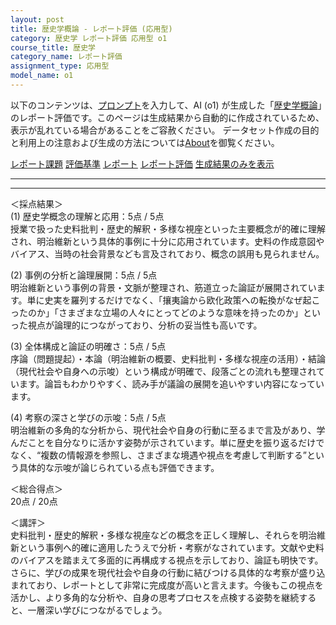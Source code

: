 ```yaml
---
layout: post
title: 歴史学概論 - レポート評価 (応用型)
category: 歴史学 レポート評価 応用型 o1
course_title: 歴史学
category_name: レポート評価
assignment_type: 応用型
model_name: o1
---
```


以下のコンテンツは、[プロンプト](https://github.com/takedatoshiyuki/synthetic_assignments/tree/main/generated/歴史学/o1/prompt_レポート評価-応用型.md)を入力して、AI (o1) が生成した「[歴史学概論](/contents/歴史学/)」のレポート評価です。このページは生成結果から自動的に作成されているため、表示が乱れている場合があることをご容赦ください。
データセット作成の目的と利用上の注意および生成の方法については[About](/About)を御覧ください。

[レポート課題](../レポート課題-応用型)
[評価基準](../評価基準-応用型)
[レポート](../レポート-応用型)
[レポート評価](../レポート評価-応用型)
[生成結果のみを表示](https://github.com/takedatoshiyuki/synthetic_assignments/tree/main/generated/歴史学/o1/レポート評価-応用型.md)
  

***
***
  
＜採点結果＞  
(1) 歴史学概念の理解と応用：5点 / 5点  
授業で扱った史料批判・歴史的解釈・多様な視座といった主要概念が的確に理解され、明治維新という具体的事例に十分に応用されています。史料の作成意図やバイアス、当時の社会背景なども言及されており、概念の誤用も見られません。

(2) 事例の分析と論理展開：5点 / 5点  
明治維新という事例の背景・文脈が整理され、筋道立った論証が展開されています。単に史実を羅列するだけでなく、「攘夷論から欧化政策への転換がなぜ起こったのか」「さまざまな立場の人々にとってどのような意味を持ったのか」といった視点が論理的につながっており、分析の妥当性も高いです。

(3) 全体構成と論証の明確さ：5点 / 5点  
序論（問題提起）・本論（明治維新の概要、史料批判・多様な視座の活用）・結論（現代社会や自身への示唆）という構成が明確で、段落ごとの流れも整理されています。論旨もわかりやすく、読み手が議論の展開を追いやすい内容になっています。

(4) 考察の深さと学びの示唆：5点 / 5点  
明治維新の多角的な分析から、現代社会や自身の行動に至るまで言及があり、学んだことを自分なりに活かす姿勢が示されています。単に歴史を振り返るだけでなく、“複数の情報源を参照し、さまざまな境遇や視点を考慮して判断する”という具体的な示唆が論じられている点も評価できます。

＜総合得点＞  
20点 / 20点  

＜講評＞  
史料批判・歴史的解釈・多様な視座などの概念を正しく理解し、それらを明治維新という事例へ的確に適用したうえで分析・考察がなされています。文献や史料のバイアスを踏まえて多面的に再構成する視点を示しており、論証も明快です。さらに、学びの成果を現代社会や自身の行動に結びつける具体的な考察が盛り込まれており、レポートとして非常に完成度が高いと言えます。今後もこの視点を活かし、より多角的な分析や、自身の思考プロセスを点検する姿勢を継続すると、一層深い学びにつながるでしょう。

